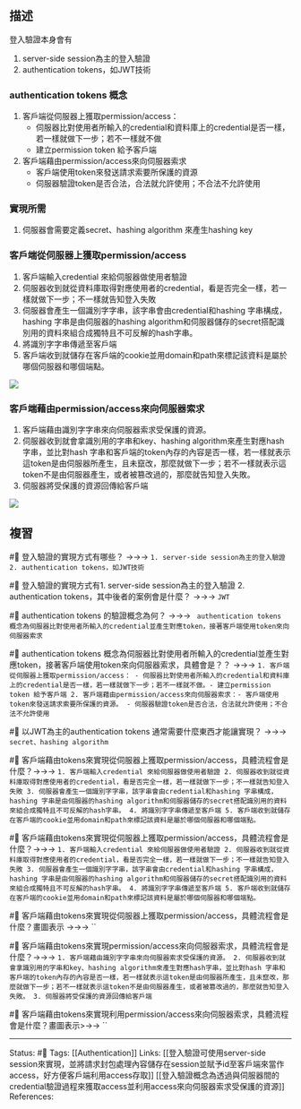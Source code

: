 ## 描述


登入驗證本身會有
1. server-side session為主的登入驗證
2. authentication tokens，如JWT技術



### authentication tokens 概念

1. 客戶端從伺服器上獲取permission/access：
	- 伺服器比對使用者所輸入的credential和資料庫上的credential是否一樣，若一樣就做下一步；若不一樣就不做
	 - 建立permission token 給予客戶端
 2. 客戶端藉由permission/access來向伺服器索求
	- 客戶端使用token來發送請求索要所保護的資源
	- 伺服器驗證token是否合法，合法就允許使用；不合法不允許使用


### 實現所需

1. 伺服器會需要定義secret、hashing algorithm 來產生hashing key



### 客戶端從伺服器上獲取permission/access

1. 客戶端輸入credential 來給伺服器做使用者驗證
2. 伺服器收到就從資料庫取得對應使用者的credential，看是否完全一樣，若一樣就做下一步；不一樣就告知登入失敗
3. 伺服器會產生一個識別字字串，該字串會由credential和hashing 字串構成，hashing 字串是由伺服器的hashing algorithm和伺服器儲存的secret搭配識別用的資料來組合成獨特且不可反解的hash字串。
4. 將識別字字串傳遞至客戶端
5. 客戶端收到就儲存在客戶端的cookie並用domain和path來標記該資料是屬於哪個伺服器和哪個端點。


![](https://res.cloudinary.com/dqfxgtyoi/image/upload/v1672252937/blog/authentication/authentication-tokens-generate_n3vrxj.png)




###  客戶端藉由permission/access來向伺服器索求

1. 客戶端藉由識別字字串來向伺服器索求受保護的資源。
2. 伺服器收到就會拿識別用的字串和key、hashing algorithm來產生對應hash字串，並比對hash 字串和客戶端的token內存的內容是否一樣，若一樣就表示這token是由伺服器所產生，且未竄改，那麼就做下一步；若不一樣就表示這token不是由伺服器產生，或者被篡改過的，那麼就告知登入失敗。
3. 伺服器將受保護的資源回傳給客戶端


![](https://res.cloudinary.com/dqfxgtyoi/image/upload/v1672252937/blog/authentication/authentication-tokens-compare_yld5da.png)


## 複習

#🧠 登入驗證的實現方式有哪些？ ->->-> `1. server-side session為主的登入驗證 2. authentication tokens，如JWT技術`
<!--SR:!2023-04-19,68,250-->

#🧠 登入驗證的實現方式有1. server-side session為主的登入驗證 2. authentication tokens，其中後者的案例會是什麼？ ->->-> `JWT`
<!--SR:!2023-02-28,38,250-->

#🧠 authentication tokens 的驗證概念為何？ ->->-> ` authentication tokens 概念為伺服器比對使用者所輸入的credential並產生對應token，接著客戶端使用token來向伺服器索求`
<!--SR:!2023-03-01,16,230-->

#🧠 authentication tokens 概念為伺服器比對使用者所輸入的credential並產生對應token，接著客戶端使用token來向伺服器索求，具體會是？？ ->->-> `1. 客戶端從伺服器上獲取permission/access：	- 伺服器比對使用者所輸入的credential和資料庫上的credential是否一樣，若一樣就做下一步；若不一樣就不做。- 建立permission token 給予客戶端 2. 客戶端藉由permission/access來向伺服器索求：- 客戶端使用token來發送請求索要所保護的資源。 - 伺服器驗證token是否合法，合法就允許使用；不合法不允許使用`
<!--SR:!2023-04-18,60,230-->

#🧠 以JWT為主的authentication tokens 通常需要什麼東西才能讓實現？ ->->-> `secret、hashing algorithm `
<!--SR:!2023-05-01,77,250-->

#🧠 客戶端藉由tokens來實現從伺服器上獲取permission/access，具體流程會是什麼？->->-> `1. 客戶端輸入credential 來給伺服器做使用者驗證 2. 伺服器收到就從資料庫取得對應使用者的credential，看是否完全一樣，若一樣就做下一步；不一樣就告知登入失敗 3. 伺服器會產生一個識別字字串，該字串會由credential和hashing 字串構成，hashing 字串是由伺服器的hashing algorithm和伺服器儲存的secret搭配識別用的資料來組合成獨特且不可反解的hash字串。 4. 將識別字字串傳遞至客戶端 5. 客戶端收到就儲存在客戶端的cookie並用domain和path來標記該資料是屬於哪個伺服器和哪個端點。`
<!--SR:!2023-04-18,67,250-->
<!--SR:!2023-01-11,10,250-->


#🧠 客戶端藉由tokens來實現從伺服器上獲取permission/access，具體流程會是什麼？->->-> `1. 客戶端輸入credential 來給伺服器做使用者驗證 2. 伺服器收到就從資料庫取得對應使用者的credential，看是否完全一樣，若一樣就做下一步；不一樣就告知登入失敗 3. 伺服器會產生一個識別字字串，該字串會由credential和hashing 字串構成，hashing 字串是由伺服器的hashing algorithm和伺服器儲存的secret搭配識別用的資料來組合成獨特且不可反解的hash字串。 4. 將識別字字串傳遞至客戶端 5. 客戶端收到就儲存在客戶端的cookie並用domain和path來標記該資料是屬於哪個伺服器和哪個端點。`
<!--SR:!2023-04-18,67,250-->


#🧠 客戶端藉由tokens來實現從伺服器上獲取permission/access，具體流程會是什麼？畫圖表示 ->->-> ``
<!--SR:!2023-04-21,70,250-->


#🧠 客戶端藉由tokens來實現permission/access來向伺服器索求，具體流程會是什麼？->->-> `1. 客戶端藉由識別字字串來向伺服器索求受保護的資源。 2. 伺服器收到就會拿識別用的字串和key、hashing algorithm來產生對應hash字串，並比對hash 字串和客戶端的token內存的內容是否一樣，若一樣就表示這token是由伺服器所產生，且未竄改，那麼就做下一步；若不一樣就表示這token不是由伺服器產生，或者被篡改過的，那麼就告知登入失敗。 3. 伺服器將受保護的資源回傳給客戶端`
<!--SR:!2023-03-30,58,250-->


#🧠 客戶端藉由tokens來實現利用permission/access來向伺服器索求，具體流程會是什麼？畫圖表示>->->  ``


---
Status: #🌱 
Tags:
[[Authentication]]
Links:
[[登入驗證可使用server-side session來實現，並將請求封包處理內容儲存在session並賦予id至客戶端來當作access，好方便客戶端利用access存取]]
[[登入驗證概念為透過與伺服器間的credential驗證過程來獲取access並利用access來向伺服器索求受保護的資源]]
References:
